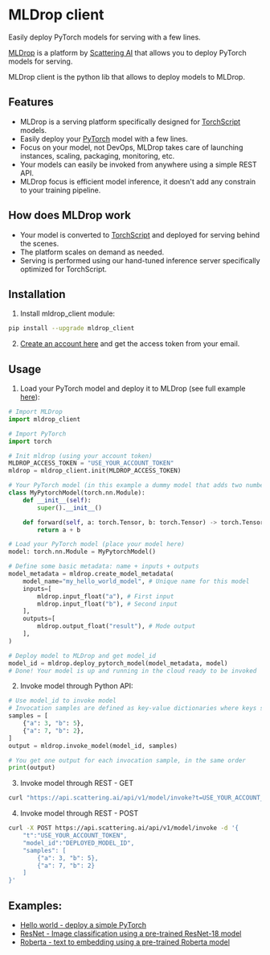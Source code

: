 # MLDrop client
Easily deploy PyTorch models for serving with a few lines.

[MLDrop](https://www.scattering.ai/) is a platform by [Scattering AI](https://www.scattering.ai/) that allows you to deploy PyTorch models for serving.

MLDrop client is the python lib that allows to deploy models to MLDrop.

## Features
- MLDrop is a serving platform specifically designed for [TorchScript](https://pytorch.org/docs/stable/jit.html) models.
- Easily deploy your [PyTorch](https://pytorch.org/) model with a few lines.
- Focus on your model, not DevOps, MLDrop takes care of launching instances, scaling, packaging, monitoring, etc.
- Your models can easily be invoked from anywhere using a simple REST API.
- MLDrop focus is efficient model inference, it doesn't add any constrain to your training pipeline. 

## How does MLDrop work
- Your model is converted to [TorchScript](https://pytorch.org/docs/stable/jit.html) and deployed for serving behind the scenes.
- The platform scales on demand as needed.
- Serving is performed using our hand-tuned inference server specifically optimized for TorchScript.

## Installation
1) Install mldrop_client module:

```bash
pip install --upgrade mldrop_client
```

2) [Create an account here](https://www.scattering.ai/signup?utm_source=github) and get the access token from your email.

## Usage
1) Load your PyTorch model and deploy it to MLDrop (see full example [here](examples/hello_world.py)):

```python
# Import MLDrop
import mldrop_client

# Import PyTorch
import torch

# Init mldrop (using your account token)
MLDROP_ACCESS_TOKEN = "USE_YOUR_ACCOUNT_TOKEN"
mldrop = mldrop_client.init(MLDROP_ACCESS_TOKEN)

# Your PyTorch model (in this example a dummy model that adds two numbers)
class MyPytorchModel(torch.nn.Module):
    def __init__(self):
        super().__init__()

    def forward(self, a: torch.Tensor, b: torch.Tensor) -> torch.Tensor:
        return a + b

# Load your PyTorch model (place your model here)
model: torch.nn.Module = MyPytorchModel()

# Define some basic metadata: name + inputs + outputs
model_metadata = mldrop.create_model_metadata(
    model_name="my_hello_world_model", # Unique name for this model
    inputs=[
        mldrop.input_float("a"), # First input
        mldrop.input_float("b"), # Second input
    ],
    outputs=[
        mldrop.output_float("result"), # Mode output
    ],
)

# Deploy model to MLDrop and get model_id
model_id = mldrop.deploy_pytorch_model(model_metadata, model)
# Done! Your model is up and running in the cloud ready to be invoked
```

2) Invoke model through Python API:
```python
# Use model_id to invoke model
# Invocation samples are defined as key-value dictionaries where keys should match the model expected inputs
samples = [
    {"a": 3, "b": 5},
    {"a": 7, "b": 2},
]
output = mldrop.invoke_model(model_id, samples)

# You get one output for each invocation sample, in the same order
print(output)
```

3) Invoke model through REST - GET
```bash
curl "https://api.scattering.ai/api/v1/model/invoke?t=USE_YOUR_ACCOUNT_TOKEN&model_id=DEPLOYED_MODEL_ID&a=3&b=5"
```
4) Invoke model through REST - POST
```bash
curl -X POST https://api.scattering.ai/api/v1/model/invoke -d '{
    "t":"USE_YOUR_ACCOUNT_TOKEN", 
    "model_id":"DEPLOYED_MODEL_ID", 
    "samples": [
        {"a": 3, "b": 5}, 
        {"a": 7, "b": 2}
    ]
}'
```

## Examples:
 - [Hello world - deploy a simple PyTorch](examples/hello_world.py)
 - [ResNet - Image classification using a pre-trained ResNet-18 model](examples/resnet.py)
 - [Roberta - text to embedding using a pre-trained Roberta model](examples/roberta_text_encoder.py)





